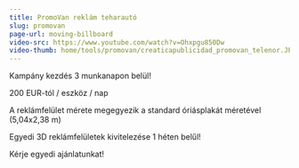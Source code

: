 ```yaml
---
title: PromoVan reklám teharautó
slug: promovan
page-url: moving-billboard
video-src: https://www.youtube.com/watch?v=Ohxpgu850Dw
video-thumb: home/tools/promovan/creaticapublicidad_promovan_telenor.JPG
---
```


Kampány kezdés 3 munkanapon belül!

200 EUR-tól / eszköz / nap

A reklámfelület mérete megegyezik a standard óriásplakát méretével (5,04x2,38 m)

Egyedi 3D reklámfelületek kivitelezése 1 héten belűl!

Kérje egyedi ajánlatunkat!
